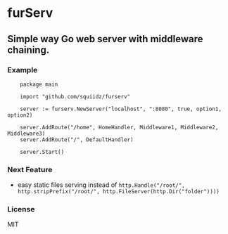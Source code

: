 furServ
=======

## Simple way Go web server with middleware chaining.

### Example
``` 
	package main
	
	import "github.com/squiidz/furserv"
	
	server := furserv.NewServer("localhost", ":8080", true, option1, option2)

	server.AddRoute("/home", HomeHandler, Middleware1, Middleware2, Middleware3)
	server.AddRoute("/", DefaultHandler)

	server.Start()

```
### Next Feature
- easy static files serving 
instead of ``` http.Handle("/root/", http.stripPrefix("/root/", http.FileServer(http.Dir("folder")))) ```

### License
MIT
